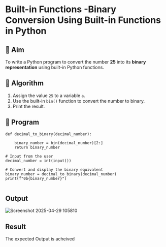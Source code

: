 # Built-in Functions -Binary Conversion Using Built-in Functions in Python

## 🎯 Aim
To write a Python program to convert the number **25** into its **binary representation** using built-in Python functions.

## 🧠 Algorithm
1. Assign the value `25` to a variable `a`.
2. Use the built-in `bin()` function to convert the number to binary.
3. Print the result.

## 🧾 Program
```
def decimal_to_binary(decimal_number):
    
    binary_number = bin(decimal_number)[2:]
    return binary_number

# Input from the user
decimal_number = int(input())

# Convert and display the binary equivalent
binary_number = decimal_to_binary(decimal_number)
print(f"0b{binary_number}")


```



## Output
![Screenshot 2025-04-29 105810](https://github.com/user-attachments/assets/dd3f4527-1466-416f-a236-370dfac5c76f)


## Result
The expected Output is acheived 
